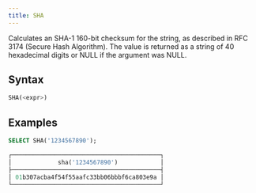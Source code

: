 ```yaml
---
title: SHA
---
```


Calculates an SHA-1 160-bit checksum for the string, as described in RFC 3174 (Secure Hash Algorithm). The value is returned as a string of 40 hexadecimal digits or NULL if the argument was NULL.

## Syntax

```sql
SHA(<expr>)
```

## Examples

```sql
SELECT SHA('1234567890');

┌──────────────────────────────────────────┐
│             sha('1234567890')            │
├──────────────────────────────────────────┤
│ 01b307acba4f54f55aafc33bb06bbbf6ca803e9a │
└──────────────────────────────────────────┘
```